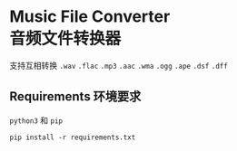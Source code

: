 # Music File Converter <br/> 音频文件转换器
支持互相转换 `.wav` `.flac` `.mp3` `.aac` `.wma` `.ogg` `.ape` `.dsf` `.dff`

## Requirements 环境要求
`python3` 和 `pip`
```shell
pip install -r requirements.txt
```